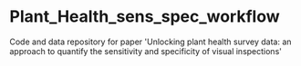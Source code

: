 # Plant_Health_sens_spec_workflow
Code and data repository for paper 'Unlocking plant health survey data: an approach to quantify the sensitivity and specificity of visual inspections'
